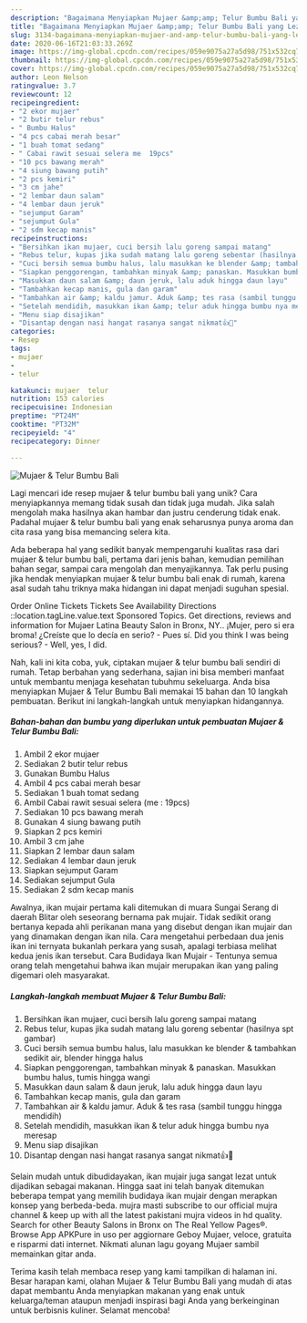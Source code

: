 ```yaml
---
description: "Bagaimana Menyiapkan Mujaer &amp;amp; Telur Bumbu Bali yang Lezat"
title: "Bagaimana Menyiapkan Mujaer &amp;amp; Telur Bumbu Bali yang Lezat"
slug: 3134-bagaimana-menyiapkan-mujaer-and-amp-telur-bumbu-bali-yang-lezat
date: 2020-06-16T21:03:33.269Z
image: https://img-global.cpcdn.com/recipes/059e9075a27a5d98/751x532cq70/mujaer-telur-bumbu-bali-foto-resep-utama.jpg
thumbnail: https://img-global.cpcdn.com/recipes/059e9075a27a5d98/751x532cq70/mujaer-telur-bumbu-bali-foto-resep-utama.jpg
cover: https://img-global.cpcdn.com/recipes/059e9075a27a5d98/751x532cq70/mujaer-telur-bumbu-bali-foto-resep-utama.jpg
author: Leon Nelson
ratingvalue: 3.7
reviewcount: 12
recipeingredient:
- "2 ekor mujaer"
- "2 butir telur rebus"
- " Bumbu Halus"
- "4 pcs cabai merah besar"
- "1 buah tomat sedang"
- " Cabai rawit sesuai selera me  19pcs"
- "10 pcs bawang merah"
- "4 siung bawang putih"
- "2 pcs kemiri"
- "3 cm jahe"
- "2 lembar daun salam"
- "4 lembar daun jeruk"
- "sejumput Garam"
- "sejumput Gula"
- "2 sdm kecap manis"
recipeinstructions:
- "Bersihkan ikan mujaer, cuci bersih lalu goreng sampai matang"
- "Rebus telur, kupas jika sudah matang lalu goreng sebentar (hasilnya spt gambar)"
- "Cuci bersih semua bumbu halus, lalu masukkan ke blender &amp; tambahkan sedikit air, blender hingga halus"
- "Siapkan penggorengan, tambahkan minyak &amp; panaskan. Masukkan bumbu halus, tumis hingga wangi"
- "Masukkan daun salam &amp; daun jeruk, lalu aduk hingga daun layu"
- "Tambahkan kecap manis, gula dan garam"
- "Tambahkan air &amp; kaldu jamur. Aduk &amp; tes rasa (sambil tunggu hingga mendidih)"
- "Setelah mendidih, masukkan ikan &amp; telur aduk hingga bumbu nya meresap"
- "Menu siap disajikan"
- "Disantap dengan nasi hangat rasanya sangat nikmat👍🥰"
categories:
- Resep
tags:
- mujaer
- 
- telur

katakunci: mujaer  telur 
nutrition: 153 calories
recipecuisine: Indonesian
preptime: "PT24M"
cooktime: "PT32M"
recipeyield: "4"
recipecategory: Dinner

---
```



![Mujaer &amp; Telur Bumbu Bali](https://img-global.cpcdn.com/recipes/059e9075a27a5d98/751x532cq70/mujaer-telur-bumbu-bali-foto-resep-utama.jpg)

Lagi mencari ide resep mujaer &amp; telur bumbu bali yang unik? Cara menyiapkannya memang tidak susah dan tidak juga mudah. Jika salah mengolah maka hasilnya akan hambar dan justru cenderung tidak enak. Padahal mujaer &amp; telur bumbu bali yang enak seharusnya punya aroma dan cita rasa yang bisa memancing selera kita.

Ada beberapa hal yang sedikit banyak mempengaruhi kualitas rasa dari mujaer &amp; telur bumbu bali, pertama dari jenis bahan, kemudian pemilihan bahan segar, sampai cara mengolah dan menyajikannya. Tak perlu pusing jika hendak menyiapkan mujaer &amp; telur bumbu bali enak di rumah, karena asal sudah tahu triknya maka hidangan ini dapat menjadi suguhan spesial.

Order Online Tickets Tickets See Availability Directions ::location.tagLine.value.text Sponsored Topics. Get directions, reviews and information for Mujaer Latina Beauty Salon in Bronx, NY.. ¡Mujer, pero si era broma! ¿Creíste que lo decía en serio? - Pues sí. Did you think I was being serious? - Well, yes, I did.


Nah, kali ini kita coba, yuk, ciptakan mujaer &amp; telur bumbu bali sendiri di rumah. Tetap berbahan yang sederhana, sajian ini bisa memberi manfaat untuk membantu menjaga kesehatan tubuhmu sekeluarga. Anda bisa menyiapkan Mujaer &amp; Telur Bumbu Bali memakai 15 bahan dan 10 langkah pembuatan. Berikut ini langkah-langkah untuk menyiapkan hidangannya.

<!--inarticleads1-->

##### Bahan-bahan dan bumbu yang diperlukan untuk pembuatan Mujaer &amp; Telur Bumbu Bali:

1. Ambil 2 ekor mujaer
1. Sediakan 2 butir telur rebus
1. Gunakan  Bumbu Halus
1. Ambil 4 pcs cabai merah besar
1. Sediakan 1 buah tomat sedang
1. Ambil  Cabai rawit sesuai selera (me : 19pcs)
1. Sediakan 10 pcs bawang merah
1. Gunakan 4 siung bawang putih
1. Siapkan 2 pcs kemiri
1. Ambil 3 cm jahe
1. Siapkan 2 lembar daun salam
1. Sediakan 4 lembar daun jeruk
1. Siapkan sejumput Garam
1. Sediakan sejumput Gula
1. Sediakan 2 sdm kecap manis


Awalnya, ikan mujair pertama kali ditemukan di muara Sungai Serang di daerah Blitar oleh seseorang bernama pak mujair. Tidak sedikit orang bertanya kepada ahli perikanan mana yang disebut dengan ikan mujair dan yang dinamakan dengan ikan nila. Cara mengetahui perbedaan dua jenis ikan ini ternyata bukanlah perkara yang susah, apalagi terbiasa melihat kedua jenis ikan tersebut. Cara Budidaya Ikan Mujair - Tentunya semua orang telah mengetahui bahwa ikan mujair merupakan ikan yang paling digemari oleh masyarakat. 

<!--inarticleads2-->

##### Langkah-langkah membuat Mujaer &amp; Telur Bumbu Bali:

1. Bersihkan ikan mujaer, cuci bersih lalu goreng sampai matang
1. Rebus telur, kupas jika sudah matang lalu goreng sebentar (hasilnya spt gambar)
1. Cuci bersih semua bumbu halus, lalu masukkan ke blender &amp; tambahkan sedikit air, blender hingga halus
1. Siapkan penggorengan, tambahkan minyak &amp; panaskan. Masukkan bumbu halus, tumis hingga wangi
1. Masukkan daun salam &amp; daun jeruk, lalu aduk hingga daun layu
1. Tambahkan kecap manis, gula dan garam
1. Tambahkan air &amp; kaldu jamur. Aduk &amp; tes rasa (sambil tunggu hingga mendidih)
1. Setelah mendidih, masukkan ikan &amp; telur aduk hingga bumbu nya meresap
1. Menu siap disajikan
1. Disantap dengan nasi hangat rasanya sangat nikmat👍🥰


Selain mudah untuk dibudidayakan, ikan mujair juga sangat lezat untuk dijadikan sebagai makanan. Hingga saat ini telah banyak ditemukan beberapa tempat yang memilih budidaya ikan mujair dengan merapkan konsep yang berbeda-beda. mujra masti subscribe to our official mujra channel &amp; keep up with all the latest pakistani mujra videos in hd quality. Search for other Beauty Salons in Bronx on The Real Yellow Pages®. Browse App APKPure in uso per aggiornare Geboy Mujaer, veloce, gratuita e risparmi dati internet. Nikmati alunan lagu goyang Mujaer sambil memainkan gitar anda. 

Terima kasih telah membaca resep yang kami tampilkan di halaman ini. Besar harapan kami, olahan Mujaer &amp; Telur Bumbu Bali yang mudah di atas dapat membantu Anda menyiapkan makanan yang enak untuk keluarga/teman ataupun menjadi inspirasi bagi Anda yang berkeinginan untuk berbisnis kuliner. Selamat mencoba!
